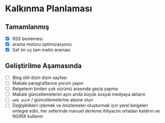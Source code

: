 # Kalkınma Planlaması

## Tamamlanmış

- [x] RSS beslemesi
- [x] arama motoru optimizasyonu
- [x] Saf ön uç tam metin araması

## Geliştirilme Aşamasında

- [ ] Blog stili dizin dizin sayfası
- [ ] Makale paragraflarına yorum yapın
- [ ] Belgelerin birden çok sürümü arasında geçiş yapma
- [ ] Makale güncellemelerini aynı anda büyük sosyal medyaya aktarın
- [ ] `web push` / güncellemelerine abone olun
- [ ] Değişiklikleri izlemek ve önizlemeler oluşturmak için yerel belgeleri entegre edin, her seferinde manuel derleme ihtiyacını ortadan kaldırın ve NGINX kullanın